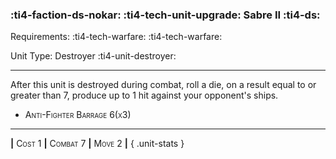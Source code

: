 ### :ti4-faction-ds-nokar: :ti4-tech-unit-upgrade: **Sabre II** :ti4-ds:

Requirements: :ti4-tech-warfare: :ti4-tech-warfare:

Unit Type: Destroyer :ti4-unit-destroyer:

---

After this unit is destroyed during combat, roll a die, on a result equal to or greater than 7, produce up to 1 hit against your opponent's ships.

* <span style="font-variant:small-caps;">Anti-Fighter Barrage 6(x3)</span> 


---

__|__ <span style="font-variant:small-caps;">Cost 1</span> __|__ <span style="font-variant:small-caps;">Combat 7</span> __|__ <span style="font-variant:small-caps;">Move 2</span> __|__
{ .unit-stats }
